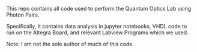This repo contains all code used to perform the Quantum Optics Lab using Photon Pairs.

Specifically, it contains data analysis in jupyter notebooks, VHDL code to run on the Altegra Board, and relevant Labview Programs which we used.

Note: I am not the sole author of much of this code.

